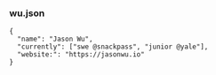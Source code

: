 ### wu.json

```
{
  "name": "Jason Wu",
  "currently": ["swe @snackpass", "junior @yale"],
  "website:": "https://jasonwu.io"
}
```

<!--
**wu-json/wu-json** is a ✨ _special_ ✨ repository because its `README.md` (this file) appears on your GitHub profile.

Here are some ideas to get you started:

- 🔭 I’m currently working on ...
- 🌱 I’m currently learning ...
- 👯 I’m looking to collaborate on ...
- 🤔 I’m looking for help with ...
- 💬 Ask me about ...
- 📫 How to reach me: ...
- 😄 Pronouns: ...
- ⚡ Fun fact: ...
-->
